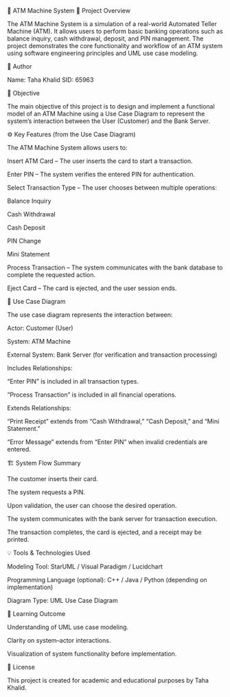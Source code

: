 🏧 ATM Machine System
📘 Project Overview

The ATM Machine System is a simulation of a real-world Automated Teller Machine (ATM). It allows users to perform basic banking operations such as balance inquiry, cash withdrawal, deposit, and PIN management. The project demonstrates the core functionality and workflow of an ATM system using software engineering principles and UML use case modeling.

👤 Author

Name: Taha Khalid
SID: 65963

🎯 Objective

The main objective of this project is to design and implement a functional model of an ATM Machine using a Use Case Diagram to represent the system’s interaction between the User (Customer) and the Bank Server.

⚙️ Key Features (from the Use Case Diagram)

The ATM Machine System allows users to:

Insert ATM Card – The user inserts the card to start a transaction.

Enter PIN – The system verifies the entered PIN for authentication.

Select Transaction Type – The user chooses between multiple operations:

Balance Inquiry

Cash Withdrawal

Cash Deposit

PIN Change

Mini Statement

Process Transaction – The system communicates with the bank database to complete the requested action.

Eject Card – The card is ejected, and the user session ends.

🧩 Use Case Diagram

The use case diagram represents the interaction between:

Actor: Customer (User)

System: ATM Machine

External System: Bank Server (for verification and transaction processing)

Includes Relationships:

“Enter PIN” is included in all transaction types.

“Process Transaction” is included in all financial operations.

Extends Relationships:

“Print Receipt” extends from “Cash Withdrawal,” “Cash Deposit,” and “Mini Statement.”

“Error Message” extends from “Enter PIN” when invalid credentials are entered.

🏗️ System Flow Summary

The customer inserts their card.

The system requests a PIN.

Upon validation, the user can choose the desired operation.

The system communicates with the bank server for transaction execution.

The transaction completes, the card is ejected, and a receipt may be printed.

💡 Tools & Technologies Used

Modeling Tool: StarUML / Visual Paradigm / Lucidchart

Programming Language (optional): C++ / Java / Python (depending on implementation)

Diagram Type: UML Use Case Diagram

🧠 Learning Outcome

Understanding of UML use case modeling.

Clarity on system–actor interactions.

Visualization of system functionality before implementation.

📄 License

This project is created for academic and educational purposes by Taha Khalid.
